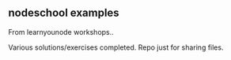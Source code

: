 ## nodeschool examples

From learnyounode workshops..

Various solutions/exercises completed. Repo just for sharing files.
